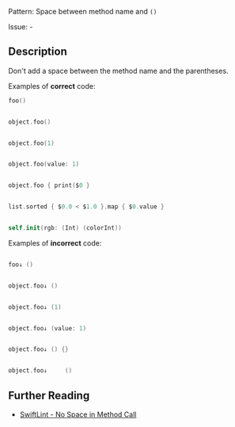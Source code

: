 Pattern: Space between method name and `()`

Issue: -

## Description

Don't add a space between the method name and the parentheses.

Examples of **correct** code:

```swift
foo()


object.foo()


object.foo(1)


object.foo(value: 1)


object.foo { print($0 }


list.sorted { $0.0 < $1.0 }.map { $0.value }


self.init(rgb: (Int) (colorInt))

```
Examples of **incorrect** code:

```swift

foo↓ ()


object.foo↓ ()


object.foo↓ (1)


object.foo↓ (value: 1)


object.foo↓ () {}


object.foo↓     ()

```

## Further Reading

* [SwiftLint - No Space in Method Call](https://github.com/realm/SwiftLint/blob/master/Rules.md#no-space-in-method-call)